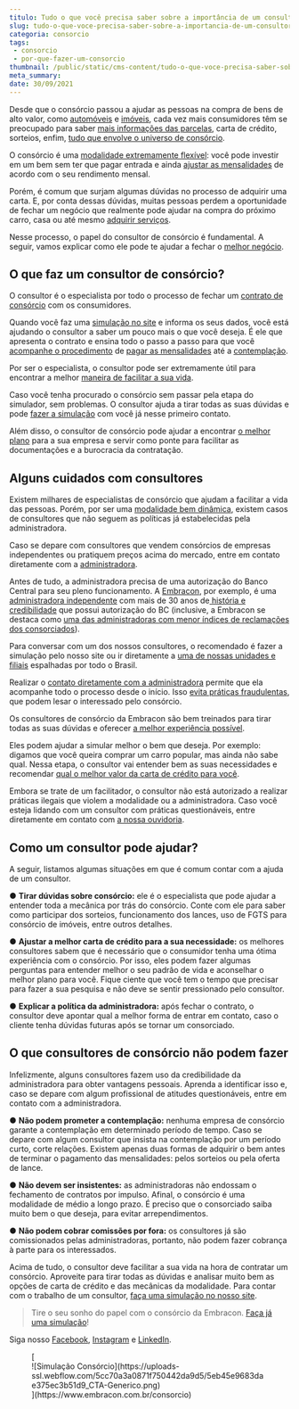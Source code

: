 ```yaml
---
titulo: Tudo o que você precisa saber sobre a importância de um consultor de consórcio
slug: tudo-o-que-voce-precisa-saber-sobre-a-importancia-de-um-consultor-de-consorcio
categoria: consorcio
tags:
 - consorcio
 - por-que-fazer-um-consorcio
thumbnail: /public/static/cms-content/tudo-o-que-voce-precisa-saber-sobre-a-importancia-de-um-consultor-de-consorcio.jpg
meta_summary: 
date: 30/09/2021
---
```

Desde que o consórcio passou a ajudar as pessoas na compra de bens de alto valor, como [automóveis](https://www.embracon.com.br/consorcio-de-carros) e [imóveis](https://www.embracon.com.br/consorcio-de-imoveis), cada vez mais consumidores têm se preocupado para saber [mais informações das parcelas](https://www.embracon.com.br/blog/como-calcular-as-parcelas-no-consorcio), carta de crédito, sorteios, enfim, [tudo que envolve o universo de consórcio](https://www.embracon.com.br/blog/por-que-voce-deve-escolher-o-consorcio-embracon).

O consórcio é uma [modalidade extremamente flexível](https://www.embracon.com.br/blog/sabe-a-diferenca-entre-consorcio-e-financiamento-a-gente-te-conta): você pode investir em um bem sem ter que pagar entrada e ainda [ajustar as mensalidades](https://www.embracon.com.br/conhecaoconsorcio/as-parcelas-mensais-podem-ser-reajustadas) de acordo com o seu rendimento mensal.

Porém, é comum que surjam algumas dúvidas no processo de adquirir uma carta. E, por conta dessas dúvidas, muitas pessoas perdem a oportunidade de fechar um negócio que realmente pode ajudar na compra do próximo carro, casa ou até mesmo [adquirir serviços](https://www.embracon.com.br/consorcio-servicos).

Nesse processo, o papel do consultor de consórcio é fundamental. A seguir, vamos explicar como ele pode te ajudar a fechar o [melhor negócio](https://www.embracon.com.br/blog/empresa-de-consorcio-saiba-o-que-considerar-antes-de-escolher).

O que faz um consultor de consórcio?
------------------------------------

O consultor é o especialista por todo o processo de fechar um [contrato de consórcio](https://www.embracon.com.br/blog/saiba-o-que-avaliar-antes-de-assinar-um-contrato-de-consorcio) com os consumidores.

Quando você faz uma [simulação no site](https://www.embracon.com.br/blog/simulacao-de-consorcio) e informa os seus dados, você está ajudando o consultor a saber um pouco mais o que você deseja. É ele que apresenta o contrato e ensina todo o passo a passo para que você [acompanhe o procedimento](https://www.embracon.com.br/conhecaoconsorcio/o-que-e-consorcio) de [pagar as mensalidades](https://www.embracon.com.br/blog/como-e-feito-o-pagamento-da-parcela-do-consorcio) até a [contemplação](https://www.embracon.com.br/blog/saiba-o-que-fazer-quando-for-contemplado-no-consorcio).

Por ser o especialista, o consultor pode ser extremamente útil para encontrar a melhor [maneira de facilitar a sua vida](https://www.embracon.com.br/blog/quero-comprar-uma-casa-ou-carro-com-consorcio-por-onde-comecar).

Caso você tenha procurado o consórcio sem passar pela etapa do simulador, sem problemas. O consultor ajuda a tirar todas as suas dúvidas e pode [fazer a simulação](https://www.embracon.com.br/blog/entenda-a-importancia-de-fazer-uma-simulacao-antes-de-contratar-um-consorcio) com você já nesse primeiro contato.

Além disso, o consultor de consórcio pode ajudar a encontrar [o melhor plano](https://www.embracon.com.br/blog/conheca-o-plano-mais-por-menos-da-embracon) para a sua empresa e servir como ponte para facilitar as documentações e a burocracia da contratação.

Alguns cuidados com consultores
-------------------------------

Existem milhares de especialistas de consórcio que ajudam a facilitar a vida das pessoas. Porém, por ser uma [modalidade bem dinâmica](https://www.embracon.com.br/conhecaoconsorcio/o-que-e-consorcio), existem casos de consultores que não seguem as políticas já estabelecidas pela administradora.

Caso se depare com consultores que vendem consórcios de empresas independentes ou pratiquem preços acima do mercado, entre em contato diretamente com a [administradora](https://www.embracon.com.br/).

Antes de tudo, a administradora precisa de uma autorização do Banco Central para seu pleno funcionamento. A [Embracon](https://www.embracon.com.br/), por exemplo, é uma[ administradora independente](https://www.embracon.com.br/blog/afinal-o-que-uma-administradora-de-consorcio-faz) com mais de 30 anos de[ história e credibilidade](https://www.embracon.com.br/a-embracon) que possui autorização do BC (inclusive, a Embracon se destaca como [uma das administradoras com menor índices de reclamações dos consorciados](https://www.bcb.gov.br/acessoinformacao/legado?url=https:%2F%2Fwww.bcb.gov.br%2Franking%2Findexconsorcio.asp)).

Para conversar com um dos nossos consultores, o recomendado é fazer a simulação pelo nosso site ou ir diretamente a [uma de nossas unidades e filiais](https://www2.embracon.com.br/filiais) espalhadas por todo o Brasil.

Realizar o [contato diretamente com a administradora](https://www.embracon.com.br/fale-conosco) permite que ela acompanhe todo o processo desde o início. Isso [evita práticas fraudulentas](https://www.embracon.com.br/blog/saiba-como-evitar-as-fraudes-no-consorcio), que podem lesar o interessado pelo consórcio.

Os consultores de consórcio da Embracon são bem treinados para tirar todas as suas dúvidas e oferecer [a melhor experiência possível](https://www.embracon.com.br/blog/guia-completo-aprenda-como-escolher-um-consorcio-sem-erros).

Eles podem ajudar a simular melhor o bem que deseja. Por exemplo: digamos que você queira comprar um carro popular, mas ainda não sabe qual. Nessa etapa, o consultor vai entender bem as suas necessidades e recomendar [qual o melhor valor da carta de crédito para você](https://www.embracon.com.br/blog/como-calcular-as-parcelas-no-consorcio).

Embora se trate de um facilitador, o consultor não está autorizado a realizar práticas ilegais que violem a modalidade ou a administradora. Caso você esteja lidando com um consultor com práticas questionáveis, entre diretamente em contato com [a nossa ouvidoria](https://www.embracon.com.br/fale-conosco).

Como um consultor pode ajudar?
------------------------------

A seguir, listamos algumas situações em que é comum contar com a ajuda de um consultor.

● **Tirar dúvidas sobre consórcio:** ele é o especialista que pode ajudar a entender toda a mecânica por trás do consórcio. Conte com ele para saber como participar dos sorteios, funcionamento dos lances, uso de FGTS para consórcio de imóveis, entre outros detalhes.

● **Ajustar a melhor carta de crédito para a sua necessidade:** os melhores consultores sabem que é necessário que o consumidor tenha uma ótima experiência com o consórcio. Por isso, eles podem fazer algumas perguntas para entender melhor o seu padrão de vida e aconselhar o melhor plano para você. Fique ciente que você tem o tempo que precisar para fazer a sua pesquisa e não deve se sentir pressionado pelo consultor.

● **Explicar a política da administradora:** após fechar o contrato, o consultor deve apontar qual a melhor forma de entrar em contato, caso o cliente tenha dúvidas futuras após se tornar um consorciado.

O que consultores de consórcio não podem fazer
----------------------------------------------

Infelizmente, alguns consultores fazem uso da credibilidade da administradora para obter vantagens pessoais. Aprenda a identificar isso e, caso se depare com algum profissional de atitudes questionáveis, entre em contato com a administradora.

● **Não podem prometer a contemplação:** nenhuma empresa de consórcio garante a contemplação em determinado período de tempo. Caso se depare com algum consultor que insista na contemplação por um período curto, corte relações. Existem apenas duas formas de adquirir o bem antes de terminar o pagamento das mensalidades: pelos sorteios ou pela oferta de lance.

● **Não devem ser insistentes:** as administradoras não endossam o fechamento de contratos por impulso. Afinal, o consórcio é uma modalidade de médio a longo prazo. É preciso que o consorciado saiba muito bem o que deseja, para evitar arrependimentos.

● **Não podem cobrar comissões por fora:** os consultores já são comissionados pelas administradoras, portanto, não podem fazer cobrança à parte para os interessados.

Acima de tudo, o consultor deve facilitar a sua vida na hora de contratar um consórcio. Aproveite para tirar todas as dúvidas e analisar muito bem as opções de carta de crédito e das mecânicas da modalidade. Para contar com o trabalho de um consultor, [faça uma simulação no nosso site](https://www.embracon.com.br/).

> Tire o seu sonho do papel com o consórcio da Embracon. [Faça já uma simulação](https://www.embracon.com.br/consorcio-de-carros)!

Siga nosso [Facebook](https://pt-br.facebook.com/embracon/), [Instagram](https://www.instagram.com/embraconoficial/) e [LinkedIn](https://br.linkedin.com/organization-guest/company/embracon-administradora-de-cons-rcio-ltda.).

<figure class="w-richtext-figure-type-image w-richtext-align-center">[<div>![Simulação Consórcio](https://uploads-ssl.webflow.com/5cc70a3a0871f750442da9d5/5eb45e9683dae375ec3b51d9_CTA-Generico.png)</div>](https://www.embracon.com.br/consorcio)</figure>
